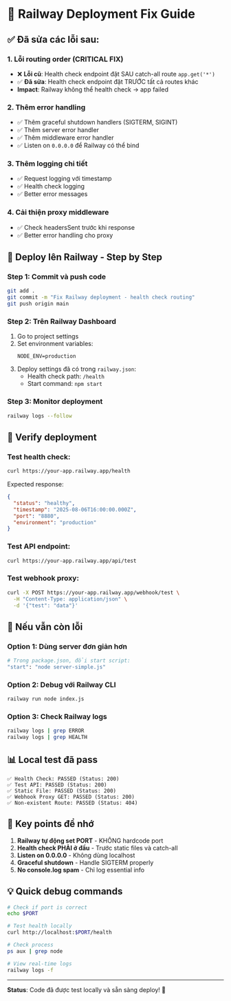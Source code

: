 # 🔧 Railway Deployment Fix Guide

## ✅ Đã sửa các lỗi sau:

### 1. **Lỗi routing order** (CRITICAL FIX)
- ❌ **Lỗi cũ**: Health check endpoint đặt SAU catch-all route `app.get('*')`
- ✅ **Đã sửa**: Health check endpoint đặt TRƯỚC tất cả routes khác
- **Impact**: Railway không thể health check → app failed

### 2. **Thêm error handling**
- ✅ Thêm graceful shutdown handlers (SIGTERM, SIGINT)
- ✅ Thêm server error handler
- ✅ Thêm middleware error handler
- ✅ Listen on `0.0.0.0` để Railway có thể bind

### 3. **Thêm logging chi tiết**
- ✅ Request logging với timestamp
- ✅ Health check logging
- ✅ Better error messages

### 4. **Cải thiện proxy middleware**
- ✅ Check headersSent trước khi response
- ✅ Better error handling cho proxy

## 🚀 Deploy lên Railway - Step by Step

### Step 1: Commit và push code
```bash
git add .
git commit -m "Fix Railway deployment - health check routing"
git push origin main
```

### Step 2: Trên Railway Dashboard
1. Go to project settings
2. Set environment variables:
   ```
   NODE_ENV=production
   ```
3. Deploy settings đã có trong `railway.json`:
   - Health check path: `/health`
   - Start command: `npm start`

### Step 3: Monitor deployment
```bash
railway logs --follow
```

## 🧪 Verify deployment

### Test health check:
```bash
curl https://your-app.railway.app/health
```

Expected response:
```json
{
  "status": "healthy",
  "timestamp": "2025-08-06T16:00:00.000Z",
  "port": "8880",
  "environment": "production"
}
```

### Test API endpoint:
```bash
curl https://your-app.railway.app/api/test
```

### Test webhook proxy:
```bash
curl -X POST https://your-app.railway.app/webhook/test \
  -H "Content-Type: application/json" \
  -d '{"test": "data"}'
```

## 🔴 Nếu vẫn còn lỗi

### Option 1: Dùng server đơn giản hơn
```bash
# Trong package.json, đổi start script:
"start": "node server-simple.js"
```

### Option 2: Debug với Railway CLI
```bash
railway run node index.js
```

### Option 3: Check Railway logs
```bash
railway logs | grep ERROR
railway logs | grep HEALTH
```

## 📊 Local test đã pass
```
✅ Health Check: PASSED (Status: 200)
✅ Test API: PASSED (Status: 200)  
✅ Static File: PASSED (Status: 200)
✅ Webhook Proxy GET: PASSED (Status: 200)
✅ Non-existent Route: PASSED (Status: 404)
```

## 🎯 Key points để nhớ

1. **Railway tự động set PORT** - KHÔNG hardcode port
2. **Health check PHẢI ở đầu** - Trước static files và catch-all
3. **Listen on 0.0.0.0** - Không dùng localhost
4. **Graceful shutdown** - Handle SIGTERM properly
5. **No console.log spam** - Chỉ log essential info

## 💡 Quick debug commands

```bash
# Check if port is correct
echo $PORT

# Test health locally
curl http://localhost:$PORT/health

# Check process
ps aux | grep node

# View real-time logs
railway logs -f
```

---
**Status**: Code đã được test locally và sẵn sàng deploy! 🚀
